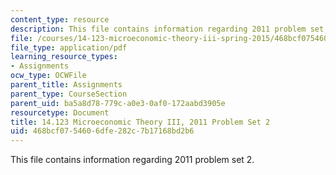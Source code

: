 ```yaml
---
content_type: resource
description: This file contains information regarding 2011 problem set 2.
file: /courses/14-123-microeconomic-theory-iii-spring-2015/468bcf0754606dfe282c7b17168bd2b6_MIT14_123S15_PSet_2_11.pdf
file_type: application/pdf
learning_resource_types:
- Assignments
ocw_type: OCWFile
parent_title: Assignments
parent_type: CourseSection
parent_uid: ba5a8d78-779c-a0e3-0af0-172aabd3905e
resourcetype: Document
title: 14.123 Microeconomic Theory III, 2011 Problem Set 2
uid: 468bcf07-5460-6dfe-282c-7b17168bd2b6
---
```

This file contains information regarding 2011 problem set 2.


